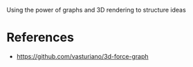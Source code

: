 
Using the power of graphs and 3D rendering to structure ideas

# References

- https://github.com/vasturiano/3d-force-graph
